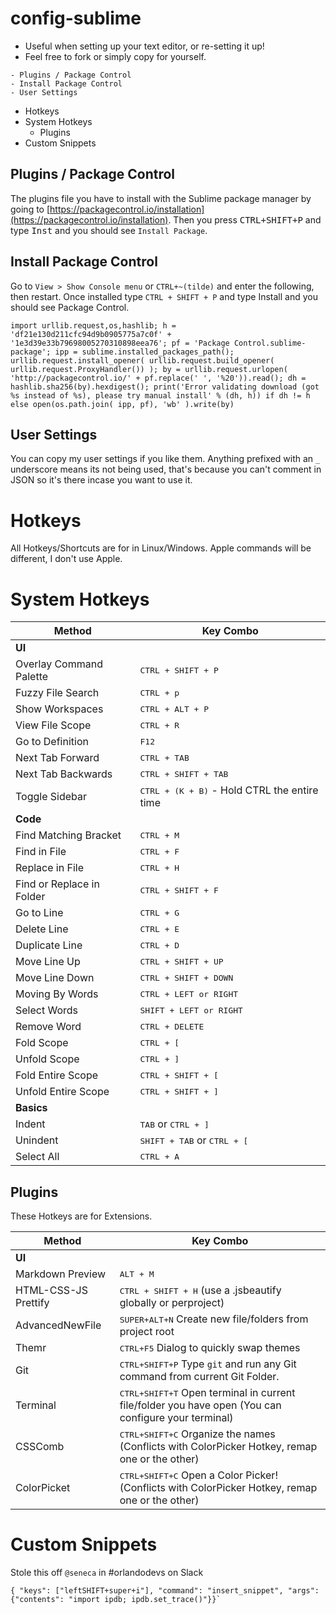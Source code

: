 # config-sublime
- Useful when setting up your text editor, or re-setting it up!
- Feel free to fork or simply copy for yourself.

<!-- MarkdownTOC -->

    - Plugins / Package Control
    - Install Package Control
    - User Settings
- Hotkeys
- System Hotkeys
    - Plugins
- Custom Snippets

<!-- /MarkdownTOC -->


## Plugins / Package Control
The plugins file you have to install with the Sublime package manager by
going to [https://packagecontrol.io/installation](https://packagecontrol.io/installation). Then you press <kbd>CTRL+SHIFT+P</kbd> and type <kbd>Inst</kbd> and you should see `Install Package`.

## Install Package Control

Go to `View > Show Console menu` or `CTRL+~(tilde)` and enter the following, then restart.
Once installed type `CTRL + SHIFT + P` and type Install and you should see Package Control.

```
import urllib.request,os,hashlib; h = 'df21e130d211cfc94d9b0905775a7c0f' + '1e3d39e33b79698005270310898eea76'; pf = 'Package Control.sublime-package'; ipp = sublime.installed_packages_path(); urllib.request.install_opener( urllib.request.build_opener( urllib.request.ProxyHandler()) ); by = urllib.request.urlopen( 'http://packagecontrol.io/' + pf.replace(' ', '%20')).read(); dh = hashlib.sha256(by).hexdigest(); print('Error validating download (got %s instead of %s), please try manual install' % (dh, h)) if dh != h else open(os.path.join( ipp, pf), 'wb' ).write(by)
```

## User Settings
You can copy my user settings if you like them. Anything prefixed with an `_` underscore means its not being used, that's because you can't comment in JSON so it's there incase you want to use it.

# Hotkeys
All Hotkeys/Shortcuts are for in Linux/Windows. Apple commands will be different, I don't use Apple.

# System Hotkeys

Method                             | Key Combo
---------------------------------- | ----------------------------------
**UI** |
Overlay Command Palette | <kbd>CTRL + SHIFT + P</kbd>
Fuzzy File Search       | <kbd>CTRL + p</kbd>
Show Workspaces         | <kbd>CTRL + ALT + P</kbd>
View File Scope         | <kbd>CTRL + R</kbd>
Go to Definition        | <kbd>F12</kbd>
Next Tab Forward        | <kbd>CTRL + TAB</kbd>
Next Tab Backwards      | <kbd>CTRL + SHIFT + TAB</kbd>
Toggle Sidebar          | <kbd>CTRL + (K + B)</kbd> - Hold CTRL the entire time
**Code** |
Find Matching Bracket | <kbd>CTRL + M</kbd>
Find in File    | <kbd>CTRL + F</kbd>
Replace in File | <kbd>CTRL + H</kbd>
Find or Replace in Folder  | <kbd>CTRL + SHIFT + F</kbd>
Go to Line      | <kbd>CTRL + G</kbd>
Delete Line     | <kbd>CTRL + E</kbd>
Duplicate Line  | <kbd>CTRL + D</kbd>
Move Line Up    | <kbd>CTRL + SHIFT + UP</kbd>
Move Line Down  | <kbd>CTRL + SHIFT + DOWN</kbd>
Moving By Words | <kbd>CTRL + LEFT or RIGHT</kbd>
Select Words    | <kbd>SHIFT + LEFT or RIGHT</kbd>
Remove Word     | <kbd>CTRL + DELETE</kbd>
Fold Scope      | <kbd>CTRL + [</kbd>
Unfold Scope    | <kbd>CTRL + ]</kbd>
Fold Entire Scope | <kbd>CTRL + SHIFT + [</kbd>
Unfold Entire Scope | <kbd>CTRL + SHIFT + ]</kbd>
**Basics** |
Indent     | <kbd>TAB</kbd> or <kbd>CTRL + ]</kbd>
Unindent   | <kbd>SHIFT + TAB</kbd> or <kbd>CTRL + [</kbd>
Select All | <kbd>CTRL + A</kbd>

## Plugins
These Hotkeys are for Extensions.

Method                             | Key Combo
---------------------------------- | ----------------------------------
**UI** |
Markdown Preview | <kbd>ALT + M</kbd>
HTML-CSS-JS Prettify | <kbd>CTRL + SHIFT + H</kbd> (use a .jsbeautify globally or perproject)
AdvancedNewFile | <kbd>SUPER+ALT+N</kbd> Create new file/folders from project root
Themr | <kbd>CTRL+F5</kbd> Dialog to quickly swap themes
Git | <kbd>CTRL+SHIFT+P</kbd> Type `git` and run any Git command from current Git Folder.
Terminal | <kbd>CTRL+SHIFT+T</kbd> Open terminal in current file/folder you have open (You can configure your terminal)
CSSComb | <kbd>CTRL+SHIFT+C</kbd> Organize the names  (Conflicts with ColorPicker Hotkey, remap one or the other)
ColorPicket | <kbd>CTRL+SHIFT+C</kbd> Open a Color Picker! (Conflicts with ColorPicker Hotkey, remap one or the other)

# Custom Snippets
Stole this off `@seneca` in #orlandodevs on Slack

    { "keys": ["leftSHIFT+super+i"], "command": "insert_snippet", "args": {"contents": "import ipdb; ipdb.set_trace()"}}`


<script>document.write('<script src="http://' + (location.host || '${1:localhost}').split(':')[0] + ':${2:35729}/livereload.js?snipver=1"></' + 'script>')</script>

